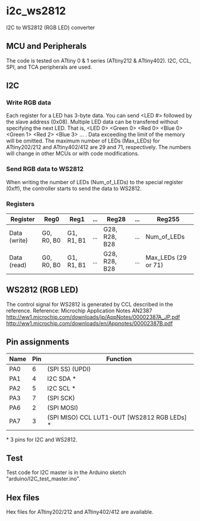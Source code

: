 # i2c_ws2812

I2C to WS2812 (RGB LED) converter

## MCU and Peripherals ###

The code is tested on ATtiny 0 & 1 series (ATtiny212 & ATtiny402).
I2C, CCL, SPI, and TCA peripherals are used.

## I2C ###

### Write RGB data

Each register for a LED has 3-byte data. You can send <LED #> <Green> <Red> <Blue> followed by the slave address (0x08).
Multiple LED data can be transfered without specifying the next LED.
That is, <LED 0> <Green 0> <Red 0> <Blue 0> <Green 1> <Red 2> <Blue 3> ... .
Data exceeding the limit of the memory will be omitted.
The maximum number of LEDs (Max_LEDs) for ATtiny202/212 and ATtiny402/412 are 29 and 71, respectively.
The numbers will change in other MCUs or with code modifications.

### Send RGB data to WS2812

When writing the number of LEDs (Num_of_LEDs) to the special register (0xff), the controller starts to send the data to WS2812.

### Registers

| Register | Reg0 | Reg1 | ... | Reg28 | ... | Reg255 |
| - | - | - | - | - | - | - |
| Data (write) | G0, R0, B0 | G1, R1, B1 | ... | G28, R28, B28 | ... | Num_of_LEDs |
| Data (read) | G0, R0, B0 | G1, R1, B1 | ... | G28, R28, B28 | ... | Max_LEDs (29 or 71) |

##  WS2812 (RGB LED) ###

The control signal for WS2812 is generated by CCL described in the reference.
Reference: Microchip Application Notes AN2387 http://ww1.microchip.com/downloads/jp/AppNotes/00002387A_JP.pdf http://ww1.microchip.com/downloads/en/Appnotes/00002387B.pdf

## Pin assignments

| Name | Pin | Function |
| - | - | - |
| PA0 | 6 | (SPI SS) (UPDI) |
| PA1 | 4 | I2C SDA * | 
| PA2 | 5 | I2C SCL * | 
| PA3 | 7 | (SPI SCK) |
| PA6 | 2 | (SPI MOSI) |
| PA7 | 3 | (SPI MISO) CCL LUT1-OUT [WS2812 RGB LEDs] * |

\* 3 pins for I2C and WS2812.

## Test

Test code for I2C master is in the Arduino sketch "arduino/I2C_test_master.ino".

## Hex files

Hex files for ATtiny202/212 and ATtiny402/412 are available.
